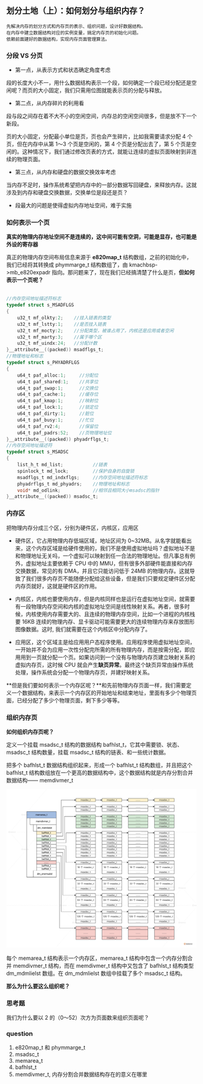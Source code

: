 ## 划分土地（上）：如何划分与组织内存？

    先解决内存的划分方式和内存页的表示、组织问题，设计好数据结构。
    在内存中建立数据结构对应的实例变量，搞定内存页的初始化问题。
    依赖前面建好的数据结构，实现内存页面管理算法。

### 分段 VS 分页

- 第一点，从表示方式和状态确定角度考虑

段的长度大小不一，用什么数据结构表示一个段，如何确定一个段已经分配还是空闲呢？而页的大小固定，我们只需用位图就能表示页的分配与释放。

- 第二点，从内存碎片的利用看

段与段之间存在着不大不小的空闲空间，内存总的空闲空间很多，但是放不下一个新段。

页的大小固定，分配最小单位是页，页也会产生碎片，比如我需要请求分配 4 个页，但在内存中从第 1～3 个页是空闲的，第 4 个页是分配出去了，第 5 个页是空闲的。这种情况下，我们通过修改页表的方式，就能让连续的虚拟页面映射到非连续的物理页面。

- 第三点，从内存和硬盘的数据交换效率考虑

当内存不足时，操作系统希望把内存中的一部分数据写回硬盘，来释放内存。这就涉及到内存和硬盘交换数据，交换单位是段还是页？

- 段最大的问题是使得虚拟内存地址空间，难于实施

### 如何表示一个页

**真实的物理内存地址空间不是连续的，这中间可能有空洞，可能是显存，也可能是外设的寄存器**

真正的物理内存空间布局信息来源于 **e820map_t** 结构数组，之前的初始化中，我们已经将其转换成 phymmarge_t 结构数组了，由 kmachbsp->mb_e820expadr 指向。那问题来了，现在我们已经搞清楚了什么是页，**但如何表示一个页呢？**

```c

//内存空间地址描述符标志
typedef struct s_MSADFLGS
{
    u32_t mf_olkty:2;    //挂入链表的类型
    u32_t mf_lstty:1;    //是否挂入链表
    u32_t mf_mocty:2;    //分配类型，被谁占用了，内核还是应用或者空闲
    u32_t mf_marty:3;    //属于哪个区
    u32_t mf_uindx:24;   //分配计数
}__attribute__((packed)) msadflgs_t; 
//物理地址和标志  
typedef struct s_PHYADRFLGS
{
    u64_t paf_alloc:1;     //分配位
    u64_t paf_shared:1;    //共享位
    u64_t paf_swap:1;      //交换位
    u64_t paf_cache:1;     //缓存位
    u64_t paf_kmap:1;      //映射位
    u64_t paf_lock:1;      //锁定位
    u64_t paf_dirty:1;     //脏位
    u64_t paf_busy:1;      //忙位
    u64_t paf_rv2:4;       //保留位
    u64_t paf_padrs:52;    //页物理地址位
}__attribute__((packed)) phyadrflgs_t;
//内存空间地址描述符
typedef struct s_MSADSC
{
    list_h_t md_list;           //链表
    spinlock_t md_lock;         //保护自身的自旋锁
    msadflgs_t md_indxflgs;     //内存空间地址描述符标志
    phyadrflgs_t md_phyadrs;    //物理地址和标志
    void* md_odlink;            //相邻且相同大小msadsc的指针
}__attribute__((packed)) msadsc_t;
```


### 内存区

把物理内存分成三个区，分别为硬件区，内核区，应用区

- 硬件区，它占用物理内存低端区域，地址区间为 0~32MB。从名字就能看出来，这个内存区域是给硬件使用的，我们不是使用虚拟地址吗？虚拟地址不是和物理地址无关吗，一个虚拟可以映射到任一合法的物理地址。但凡事总有例外，虚拟地址主要依赖于 CPU 中的 MMU，但有很多外部硬件能直接和内存交换数据，常见的有 DMA，并且它只能访问低于 24MB 的物理内存。这就导致了我们很多内存页不能随便分配给这些设备，但是我们只要规定硬件区分配内存页就好，这就是硬件区的作用。

- 内核区，内核也要使用内存，但是内核同样也是运行在虚拟地址空间，就需要有一段物理内存空间和内核的虚拟地址空间是线性映射关系。再者，很多时候，内核使用内存需要大的、且连续的物理内存空间，比如一个进程的内核栈要 16KB 连续的物理内存、显卡驱动可能需要更大的连续物理内存来存放图形图像数据。这时, 我们就需要在这个内核区中分配内存了。

- 应用区，这个区域主是给应用用户态程序使用。应用程序使用虚拟地址空间，一开始并不会为应用一次性分配完所需的所有物理内存，而是按需分配，即应用用到一页就分配一个页。如果访问到一个没有与物理内存页建立映射关系的虚拟内存页，这时候 CPU 就会产生**缺页异常**。最终这个缺页异常由操作系统处理，操作系统会分配一个物理内存页，并建好映射关系。

**但是我们要如何表示一个内存区呢？**和先前物理内存页面一样，我们需要定义一个数据结构，来表示一个内存区的开始地址和结束地址，里面有多少个物理页面，已经分配了多少个物理页面，剩下多少等等。

### 组织内存页

**如何组织内存页呢？**

定义一个挂载 msadsc_t 结构的数据结构 bafhlst_t，它其中需要锁、状态、msadsc_t 结构数量，挂载 msadsc_t 结构的链表、和一些统计数据。

把多个 bafhlst_t 数据结构组织起来，形成一个 bafhlst_t 结构数组，并且把这个 bafhlst_t 结构数组放在一个更高的数据结构中，这个数据结构就是内存分割合并数据结构—— memdivmer_t


![页面组织结构示意图](./16_01.png)

每个 memarea_t 结构表示一个内存区，memarea_t 结构中包含一个内存分割合并 memdivmer_t 结构，而在 memdivmer_t 结构中又包含了 bafhlst_t 结构类型 dm_mdmlielst 数组。在 dm_mdmlielst 数组中挂载了多个 msadsc_t 结构。

**那么为什么要这么组织呢？**

### 思考题

我们为什么要以 2 的（0～52）次方为页面数来组织页面呢？

### question

1. e820map_t 和 phymmarge_t
1. msadsc_t
2. memarea_t
3. bafhlst_t
4. memdivmer_t, 内存分割合并数据结构存在的意义在哪里
